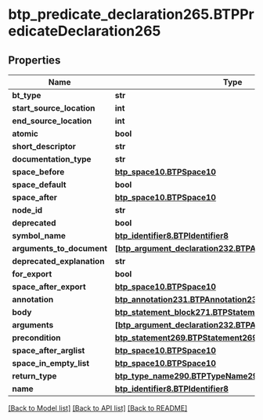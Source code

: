 # btp_predicate_declaration265.BTPPredicateDeclaration265

## Properties
Name | Type | Description | Notes
------------ | ------------- | ------------- | -------------
**bt_type** | **str** |  | [optional] 
**start_source_location** | **int** |  | [optional] 
**end_source_location** | **int** |  | [optional] 
**atomic** | **bool** |  | [optional] 
**short_descriptor** | **str** |  | [optional] 
**documentation_type** | **str** |  | [optional] 
**space_before** | [**btp_space10.BTPSpace10**](BTPSpace10.md) |  | [optional] 
**space_default** | **bool** |  | [optional] 
**space_after** | [**btp_space10.BTPSpace10**](BTPSpace10.md) |  | [optional] 
**node_id** | **str** |  | [optional] 
**deprecated** | **bool** |  | [optional] 
**symbol_name** | [**btp_identifier8.BTPIdentifier8**](BTPIdentifier8.md) |  | [optional] 
**arguments_to_document** | [**[btp_argument_declaration232.BTPArgumentDeclaration232]**](BTPArgumentDeclaration232.md) |  | [optional] 
**deprecated_explanation** | **str** |  | [optional] 
**for_export** | **bool** |  | [optional] 
**space_after_export** | [**btp_space10.BTPSpace10**](BTPSpace10.md) |  | [optional] 
**annotation** | [**btp_annotation231.BTPAnnotation231**](BTPAnnotation231.md) |  | [optional] 
**body** | [**btp_statement_block271.BTPStatementBlock271**](BTPStatementBlock271.md) |  | [optional] 
**arguments** | [**[btp_argument_declaration232.BTPArgumentDeclaration232]**](BTPArgumentDeclaration232.md) |  | [optional] 
**precondition** | [**btp_statement269.BTPStatement269**](BTPStatement269.md) |  | [optional] 
**space_after_arglist** | [**btp_space10.BTPSpace10**](BTPSpace10.md) |  | [optional] 
**space_in_empty_list** | [**btp_space10.BTPSpace10**](BTPSpace10.md) |  | [optional] 
**return_type** | [**btp_type_name290.BTPTypeName290**](BTPTypeName290.md) |  | [optional] 
**name** | [**btp_identifier8.BTPIdentifier8**](BTPIdentifier8.md) |  | [optional] 

[[Back to Model list]](../README.md#documentation-for-models) [[Back to API list]](../README.md#documentation-for-api-endpoints) [[Back to README]](../README.md)


